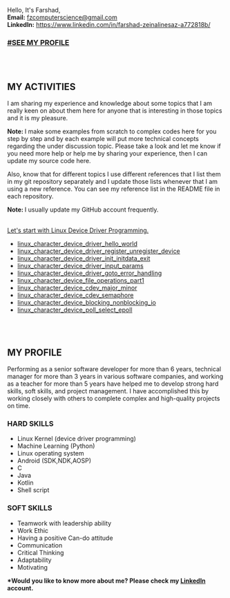 Hello, It's Farshad,<br/>
<b>Email:</b>		<a href="mailto:fzcomputerscience@gmail.com">fzcomputerscience@gmail.com</a><br/>
<b>LinkedIn:</b>	<a href="https://www.linkedin.com/in/farshad-zeinalinesaz-a772818b/" target="_blank">https://www.linkedin.com/in/farshad-zeinalinesaz-a772818b/</a>
<h3><a href="#my_profile">#SEE MY PROFILE</a></h3>

<br/><br/>

<h2>MY ACTIVITIES</h2>
I am sharing my experience and knowledge about some topics that I am really keen on about them here for anyone that is interesting in those topics and it is my pleasure. <br/>

<b>Note: </b> I make some examples from scratch to complex codes here for you step by step and by each example will put more technical concepts regarding the under discussion topic. Please take a look and let me know if you need more help or help me by sharing your experience, then I can update my source code here.

Also, know that for different topics I use different references that I list them in my git repository separately and I update those lists whenever that I am using a new reference. You can see my reference list in the README file in each repository.

<b>Note: </b>I usually update my GitHub account frequently.
<br/><br/>

<a href="https://github.com/farshadzeinalinesaz/index">Let's start with Linux Device Driver Programming.</a>
<ul>
<li><a href="https://github.com/farshadzeinalinesaz/index/tree/master/ldd_src/ldd_proj_1_chdr_hello_world">linux_character_device_driver_hello_world</a></li>
<li><a href="https://github.com/farshadzeinalinesaz/index/tree/master/ldd_src/ldd_proj_2_chdr_reg_unreg_dev">linux_character_device_driver_register_unregister_device</a></li>
<li><a href="https://github.com/farshadzeinalinesaz/index/tree/master/ldd_src/ldd_proj_3_chdr_init_initdata_exit">linux_character_device_driver_init_initdata_exit</a></li>
<li><a href="https://github.com/farshadzeinalinesaz/index/tree/master/ldd_src/ldd_proj_4_chdr_input_params">linux_character_device_driver_input_params</a></li>
<li><a href="https://github.com/farshadzeinalinesaz/index/tree/master/ldd_src/ldd_proj_5_chdr_goto_error_handling">linux_character_device_driver_goto_error_handling</a></li>
<li><a href="https://github.com/farshadzeinalinesaz/index/tree/master/ldd_src/ldd_proj_6_chdr_fops_1">linux_character_device_file_operations_part1</a></li>
<li><a href="https://github.com/farshadzeinalinesaz/index/tree/master/ldd_src/ldd_proj_7_cdev_major_minor">linux_character_device_cdev_major_minor</a></li>
<li><a href="https://github.com/farshadzeinalinesaz/index/tree/master/ldd_src/ldd_proj_8_cdev_semaphore">linux_character_device_cdev_semaphore</a></li>
<li><a href="https://github.com/farshadzeinalinesaz/index/tree/master/ldd_src/ldd_proj_9_cdev_blocking_nonblocking_io_operations">linux_character_device_blocking_nonblocking_io</a></li>
<li><a href="https://github.com/farshadzeinalinesaz/index/tree/master/ldd_src/ldd_proj_10_cdev_poll_select_epoll">linux_character_device_poll_select_epoll</a></li>
</ul>

<br/><br/>
<h2 id="my_profile">MY PROFILE</h2>
Performing as a senior software developer for more than 6 years, technical manager for more than 3 years in various software companies, and working as a teacher for more than 5 years have helped me to develop strong hard skills, soft skills, and project management.  I have accomplished this by working closely with others to complete complex and high-quality projects on time.
<h3>HARD SKILLS</h3>
<ul>
<li>Linux Kernel (device driver programming)</li>
<li>Machine Learning (Python)</li>
<li>Linux operating system</li>
<li>Android (SDK,NDK,AOSP)</li>
<li>C</li>
<li>Java</li>
<li>Kotlin</li>
<li>Shell script</li>
</ul>

<h3>SOFT SKILLS</h3>
<ul>
<li>Teamwork with leadership ability</li>
<li>Work Ethic</li>
<li>Having a positive Can-do attitude</li>
<li>Communication</li>
<li>Critical Thinking</li>
<li>Adaptability</li>
<li>Motivating</li>
</ul>
<p><b>*Would you like to know more about me? Please check my <a href="https://www.linkedin.com/in/farshad-zeinalinesaz-a772818b/" target="_blank">LinkedIn</a> account.</b></p>
